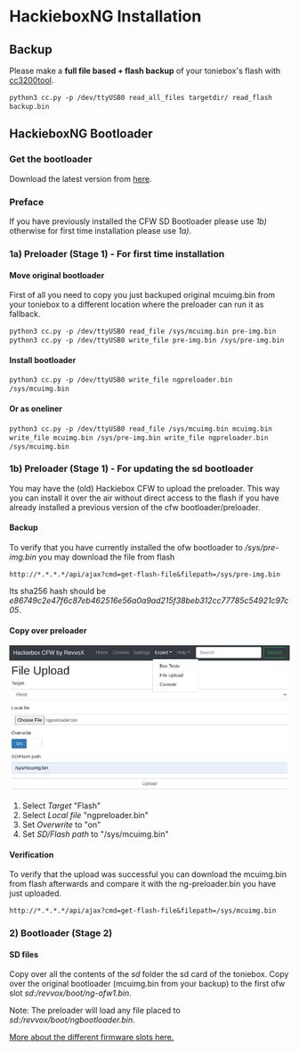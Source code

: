 # HackieboxNG Installation

## Backup
Please make a **full file based + flash backup** of your toniebox's flash with [cc3200tool](https://github.com/toniebox-reverse-engineering/cc3200tool).

```
python3 cc.py -p /dev/ttyUSB0 read_all_files targetdir/ read_flash backup.bin
```

## HackieboxNG Bootloader

### Get the bootloader
Download the latest version from [here](https://github.com/toniebox-reverse-engineering/hackiebox_cfw_ng/releases).

### Preface
If you have previously installed the CFW SD Bootloader please use *1b)* otherwise for first time installation please use *1a)*.

### 1a) Preloader (Stage 1) - For first time installation

#### Move original bootloader
First of all you need to copy you just backuped original mcuimg.bin from your toniebox to a different location where the preloader can run it as fallback.
```
python3 cc.py -p /dev/ttyUSB0 read_file /sys/mcuimg.bin pre-img.bin
python3 cc.py -p /dev/ttyUSB0 write_file pre-img.bin /sys/pre-img.bin
```
#### Install bootloader
```
python3 cc.py -p /dev/ttyUSB0 write_file ngpreloader.bin /sys/mcuimg.bin
```
#### Or as oneliner
```
python3 cc.py -p /dev/ttyUSB0 read_file /sys/mcuimg.bin mcuimg.bin write_file mcuimg.bin /sys/pre-img.bin write_file ngpreloader.bin /sys/mcuimg.bin
```

### 1b) Preloader (Stage 1) - For updating the sd bootloader
You may have the (old) Hackiebox CFW to upload the preloader. This way you can install it over the air without direct access to the flash if you have already installed a previous version of the cfw bootloader/preloader.

#### Backup
To verify that you have currently installed the ofw bootloader to */sys/pre-img.bin* you may download the file from flash
```
http://*.*.*.*/api/ajax?cmd=get-flash-file&filepath=/sys/pre-img.bin
```
Its sha256 hash should be *e86749c2e47f6c87eb462516e56a0a9ad215f38beb312cc77785c54921c97c05*.

#### Copy over preloader
![CFW Flash upload](https://raw.githubusercontent.com/toniebox-reverse-engineering/hackiebox_cfw_ng/master/wiki/images/InstallCfwFlashUpload.png)

1) Select *Target* "Flash"
2) Select *Local file* "ngpreloader.bin"
3) Set *Overwrite* to "on"
4) Set *SD/Flash path*  to "/sys/mcuimg.bin"

#### Verification
To verify that the upload was successful you can download the mcuimg.bin from flash afterwards and compare it with the ng-preloader.bin you have just uploaded.
```
http://*.*.*.*/api/ajax?cmd=get-flash-file&filepath=/sys/mcuimg.bin
```

### 2) Bootloader (Stage 2)
#### SD files
Copy over all the contents of the *sd* folder the sd card of the toniebox.
Copy over the original bootloader (mcuimg.bin from your backup) to the first ofw slot *sd:/revvox/boot/ng-ofw1.bin*.

Note: The preloader will load any file placed to *sd:/revvox/boot/ngbootloader.bin*. 

[More about the different firmware slots here.](Bootloader.md)